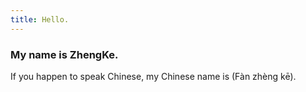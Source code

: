 ```yaml
---
title: Hello.
---
```


<ClientOnly> 
  <Plum/>
</ClientOnly>

### My name is ZhengKe.

If you happen to speak Chinese, my Chinese name is (Fàn zhèng kē).
